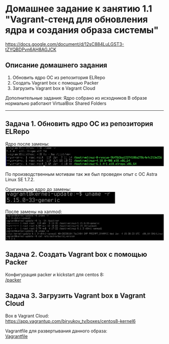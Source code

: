# Домашнее задание к занятию 1.1 "Vagrant-стенд для обновления ядра и создания образа системы"
https://docs.google.com/document/d/12sC884LuLGST3-tZYQBDPvn6AH8AGJCK


## Описание домашнего задания
1) Обновить ядро ОС из репозитория ELRepo
2) Создать Vagrant box c помощью Packer
3) Загрузить Vagrant box в Vagrant Cloud

Дополнительные задания:
    Ядро собрано из исходников
    В образе нормально работают VirtualBox Shared Folders

---


## Задача 1. Обновить ядро ОС из репозитория ELRepo

Ядро после замены:    
![screen1](content/2.png)


По производственным мотивам так же был проведен опыт с ОС Astra Linux SE 1.7.2.

Оригинально ядро до замены:    
![screen1](content/0.png)

После замены на xanmod:    
![screen1](content/1.png)


## Задача 2. Создать Vagrant box c помощью Packer

Конфигурация packer и kickstart для centos 8:    
[/packer](./packer/)

## Задача 3. Загрузить Vagrant box в Vagrant Cloud

Box в Vagrant Cloud:    
https://app.vagrantup.com/biryukov_tv/boxes/centos8-kernel6

Vagrantfile для развертывания данного образа:    
[Vagrantfile](Vagrantfile)
